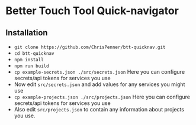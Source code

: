 Better Touch Tool Quick-navigator
=================================

## Installation

- `git clone https://github.com/ChrisPenner/btt-quicknav.git`
- `cd btt-quicknav`
- `npm install`
- `npm run build`
- `cp example-secrets.json ./src/secrets.json` Here you can configure secrets/api tokens for services you use
- Now edit `src/secrets.json` and add values for any services you might use
- `cp example-projects.json ./src/projects.json` Here you can configure secrets/api tokens for services you use
- Also edit `src/projects.json` to contain any information about projects you use.
